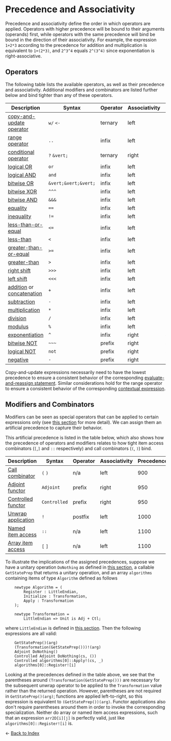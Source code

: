 # Precedence and Associativity

Precedence and associativity define the order in which operators are applied. Operators with higher precedence will be bound to their arguments (operands) first, while operators with the same precedence will bind be bound in the direction of their associativity. 
For example, the expression `1+2*3` according to the precedence for addition and multiplication is equivalent to `1+(2*3)`, and `2^3^4` equals `2^(3^4)` since exponentiation is right-associative. 

## Operators

The following table lists the available operators, as well as their precedence and associativity. 
Additional modifiers and combinators are listed further below and bind tighter than any of these operators. 

| Description | Syntax | Operator | Associativity | Precedence |
| --- | --- | --- | --- | --- |
| [copy-and-update operator](https://github.com/microsoft/qsharp-language/blob/main/Specifications/Language/3_Expressions/CopyAndUpdateExpressions.md#copy-and-update-expressions) | `w/` `<-` | ternary | left  | 1  |
| [range operator](https://github.com/microsoft/qsharp-language/blob/main/Specifications/Language/3_Expressions/ValueLiterals.md#range-literals) | `..` | infix | left | 2 |
| [conditional operator](https://github.com/microsoft/qsharp-language/blob/main/Specifications/Language/3_Expressions/ConditionalExpressions.md#conditional-expressions) | `?` `&vert;` | ternary | right | 5 |
| [logical OR](https://github.com/microsoft/qsharp-language/blob/main/Specifications/Language/3_Expressions/LogicalExpressions.md#logical-expressions) | `or` | infix | left | 10 |
| [logical AND](https://github.com/microsoft/qsharp-language/blob/main/Specifications/Language/3_Expressions/LogicalExpressions.md#logical-expressions) | `and` | infix | left | 11 |
| [bitwise OR](https://github.com/microsoft/qsharp-language/blob/main/Specifications/Language/3_Expressions/BitwiseExpressions.md#bitwise-expressions) | `&vert;&vert;&vert;` | infix | left | 12 |
| [bitwise XOR](https://github.com/microsoft/qsharp-language/blob/main/Specifications/Language/3_Expressions/BitwiseExpressions.md#bitwise-expressions) | `^^^` | infix | left | 13 |
| [bitwise AND](https://github.com/microsoft/qsharp-language/blob/main/Specifications/Language/3_Expressions/BitwiseExpressions.md#bitwise-expressions) | `&&&` | infix | left | 14 |
| [equality](https://github.com/microsoft/qsharp-language/blob/main/Specifications/Language/3_Expressions/ComparativeExpressions.md#equality-comparison) | `==` | infix | left | 20 |
| [inequality](https://github.com/microsoft/qsharp-language/blob/main/Specifications/Language/3_Expressions/ComparativeExpressions.md#equality-comparison) | `!=` | infix | left | 20 |
| [less-than-or-equal](https://github.com/microsoft/qsharp-language/blob/main/Specifications/Language/3_Expressions/ComparativeExpressions.md#quantitative-comparison) | `<=` | infix | left | 25 |
| [less-than](https://github.com/microsoft/qsharp-language/blob/main/Specifications/Language/3_Expressions/ComparativeExpressions.md#quantitative-comparison) | `<` | infix | left | 25 |
| [greater-than-or-equal](https://github.com/microsoft/qsharp-language/blob/main/Specifications/Language/3_Expressions/ComparativeExpressions.md#quantitative-comparison) | `>=` | infix | left | 25 |
| [greater-than](https://github.com/microsoft/qsharp-language/blob/main/Specifications/Language/3_Expressions/ComparativeExpressions.md#quantitative-comparison) | `>` | infix | left | 25 |
| [right shift](https://github.com/microsoft/qsharp-language/blob/main/Specifications/Language/3_Expressions/BitwiseExpressions.md#bitwise-expressions) | `>>>` | infix | left | 28 |
| [left shift](https://github.com/microsoft/qsharp-language/blob/main/Specifications/Language/3_Expressions/BitwiseExpressions.md#bitwise-expressions) | `<<<` | infix | left | 28 |
| [addition](https://github.com/microsoft/qsharp-language/blob/main/Specifications/Language/3_Expressions/ArithmeticExpressions.md#arithmetic-expressions) or [concatenation](https://github.com/microsoft/qsharp-language/blob/main/Specifications/Language/3_Expressions/Concatentation.md#concatenation) | `+` | infix | left | 30 |
| [subtraction](https://github.com/microsoft/qsharp-language/blob/main/Specifications/Language/3_Expressions/ArithmeticExpressions.md#arithmetic-expressions) | `-` | infix | left | 30 |
| [multiplication](https://github.com/microsoft/qsharp-language/blob/main/Specifications/Language/3_Expressions/ArithmeticExpressions.md#arithmetic-expressions) | `*` | infix | left | 35 |
| [division](https://github.com/microsoft/qsharp-language/blob/main/Specifications/Language/3_Expressions/ArithmeticExpressions.md#arithmetic-expressions) | `/` | infix | left | 35 |
| [modulus](https://github.com/microsoft/qsharp-language/blob/main/Specifications/Language/3_Expressions/ArithmeticExpressions.md#arithmetic-expressions) | `%` | infix | left | 35 |
| [exponentiation](https://github.com/microsoft/qsharp-language/blob/main/Specifications/Language/3_Expressions/ArithmeticExpressions.md#arithmetic-expressions) | `^` | infix | right | 40 |
| [bitwise NOT](https://github.com/microsoft/qsharp-language/blob/main/Specifications/Language/3_Expressions/BitwiseExpressions.md#bitwise-expressions) | `~~~` | prefix | right | 45 |
| [logical NOT](https://github.com/microsoft/qsharp-language/blob/main/Specifications/Language/3_Expressions/LogicalExpressions.md#logical-expressions) | `not` | prefix | right | 45 |
| [negative](https://github.com/microsoft/qsharp-language/blob/main/Specifications/Language/3_Expressions/ArithmeticExpressions.md#arithmetic-expressions) | `-` | prefix | right | 45 |


Copy-and-update expressions necessarily need to have the lowest precedence to ensure a consistent behavior of the corresponding [evaluate-and-reassign statement](https://github.com/microsoft/qsharp-language/blob/main/Specifications/Language/2_Statements/VariableDeclarationsAndReassignments.md#evaluate-and-reassign-statements). 
Similar considerations hold for the range operator to ensure a consistent behavior of the corresponding [contextual expression](https://github.com/microsoft/qsharp-language/blob/main/Specifications/Language/3_Expressions/ContextualExpressions.md#contextual-and-omitted-expressions).

## Modifiers and Combinators

Modifiers can be seen as special operators that can be applied to certain expressions only (see [this section](https://github.com/microsoft/qsharp-language/tree/main/Specifications/Language/3_Expressions#expressions) for more detail). We can assign them an artificial precedence to capture their behavior. 

This artificial precedence is listed in the table below, which also shows how the precedence of operators and modifiers relates to how tight item access combinators (`[`,`]` and `::` respectively) and call combinators (`(`, `)`) bind.

| Description | Syntax | Operator | Associativity | Precedence |
| --- | --- | --- | --- | --- |
| [Call combinator](https://github.com/microsoft/qsharp-language/blob/main/Specifications/Language/2_Statements/CallStatements.md#call-statements) | `(` `)` | n/a | left | 900 | 
| [Adjoint functor](https://github.com/microsoft/qsharp-language/blob/main/Specifications/Language/2_Statements/CallStatements.md#call-statements) | `Adjoint` | prefix | right | 950 |
| [Controlled functor](https://github.com/microsoft/qsharp-language/blob/main/Specifications/Language/2_Statements/CallStatements.md#call-statements) | `Controlled` | prefix | right | 950 |
| [Unwrap application](https://github.com/microsoft/qsharp-language/blob/main/Specifications/Language/3_Expressions/ItemAccessExpressions.md#item-access-for-user-defined-types) | `!` | postfix | left | 1000 |
| [Named item access](https://github.com/microsoft/qsharp-language/blob/main/Specifications/Language/3_Expressions/ItemAccessExpressions.md#item-access-for-user-defined-types) | `::` | n/a | left | 1100 |  
| [Array item access](https://github.com/microsoft/qsharp-language/blob/main/Specifications/Language/3_Expressions/ItemAccessExpressions.md#array-item-access-and-array-slicing) | `[` `]` | n/a | left | 1100 |

To illustrate the implications of the assigned precedences, suppose we have a unitary operation `DoNothing` as defined in [this section](https://github.com/microsoft/qsharp-language/blob/main/Specifications/Language/1_ProgramStructure/4_SpecializationDeclarations.md#specialization-declarations), a callable `GetStatePrep` that returns a unitary operation, and an array `algorithms` containing items of type `Algorithm` defined as follows

```qsharp
    newtype Algorithm = (
        Register : LittleEndian,
        Initialize : Transformation,
        Apply : Transformation
    );

    newtype Transformation =
        LittleEndian => Unit is Adj + Ctl;
```

where `LittleEndian` is defined in [this section](https://github.com/microsoft/qsharp-language/blob/main/Specifications/Language/1_ProgramStructure/2_TypeDeclarations.md#type-declarations). 
Then the following expressions are all valid: 
```qsharp
    GetStatePrep()(arg)
    (Transformation(GetStatePrep()))!(arg)
    Adjoint DoNothing()
    Controlled Adjoint DoNothing(cs, ())
    Controlled algorithms[0]::Apply!(cs, _)
    algorithms[0]::Register![i]
```
Looking at the precedences defined in the table above, we see that the parentheses around `(Transformation(GetStatePrep()))` are necessary for the subsequent unwrap operator to be applied to the `Transformation` value rather than the returned operation. 
However, parentheses are not required in `GetStatePrep()(arg)`; functions are applied left-to-right, so this expression is equivalent to `(GetStatePrep())(arg)`.
Functor applications also don't require parentheses around them in order to invoke the corresponding specialization. Neither do array or named item access expressions, such that an expression `arr2D[i][j]` is perfectly valid, just like `algorithms[0]::Register![i]` is.


← [Back to Index](https://github.com/microsoft/qsharp-language/tree/main/Specifications/Language#index)
